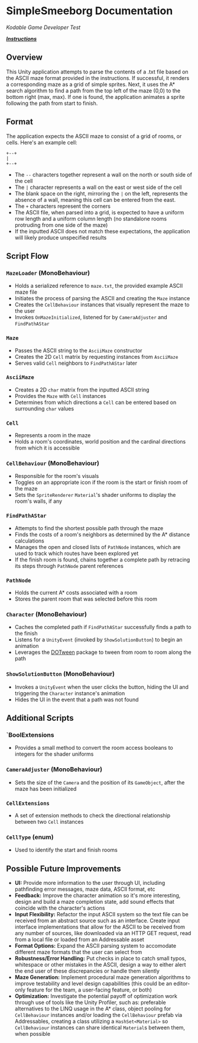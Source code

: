 # SimpleSmeeborg Documentation
_Kodable Game Developer Test_

_**[Instructions](https://docs.google.com/document/d/1H8M92RWBqTi0OufbuYja6BzQNnknbib8gbpJHlAts34/edit)**_

## Overview

This Unity application attempts to parse the contents of a .txt file based on the ASCII maze format provided in the instructions.
If successful, it renders a corresponding maze as a grid of simple sprites. Next, it uses the A* search algorithm to find a path from the
top left of the maze (0,0) to the bottom right (max, max). If one is found, the application animates a sprite following the path from start to finish. 

## Format

The application expects the ASCII maze to consist of a grid of rooms, or cells. Here's an example cell:

```
+--+
|   
+--+
```

* The `--` characters together represent a wall on the north or south side of the cell
* The `|` character represents a wall on the east or west side of the cell
* The blank space on the right, mirroring the `|` on the left, represents the absence of a wall, meaning this cell can be entered from the east.
* The `+` characters represent the corners
* The ASCII file, when parsed into a grid, is expected to have a uniform row length and a uniform column length (no standalone rooms protruding from one side of the maze)
* If the inputted ASCII does not match these expectations, the application will likely produce unspecified results

## Script Flow

### `MazeLoader` (MonoBehaviour)

* Holds a serialized reference to `maze.txt`, the provided example ASCII maze file
* Initiates the process of parsing the ASCII and creating the `Maze` instance
* Creates the `CellBehaviour` instances that visually represent the maze to the user
* Invokes `OnMazeInitialized`, listened for by `CameraAdjuster` and `FindPathAStar`

### `Maze`

* Passes the ASCII string to the `AsciiMaze` constructor
* Creates the 2D `Cell` matrix by requesting instances from `AsciiMaze`
* Serves valid `Cell` neighbors to `FindPathAStar` later

### `AsciiMaze`

* Creates a 2D `char` matrix from the inputted ASCII string
* Provides the `Maze` with `Cell` instances
* Determines from which directions a `Cell` can be entered based on surrounding `char` values

### `Cell`

* Represents a room in the maze
* Holds a room's coordinates, world position and the cardinal directions from which it is accessible

### `CellBehaviour` (MonoBehaviour)

* Responsible for the room's visuals
* Toggles on an appropriate icon if the room is the start or finish room of the maze
* Sets the `SpriteRenderer` `Material`'s shader uniforms to display the room's walls, if any

### `FindPathAStar` 

* Attempts to find the shortest possible path through the maze
* Finds the costs of a room's neighbors as determined by the A* distance calculations
* Manages the open and closed lists of `PathNode` instances, which are used to track which routes have been explored yet
* If the finish room is found, chains together a complete path by retracing its steps through `PathNode` parent references

### `PathNode`

* Holds the current A* costs associated with a room 
* Stores the parent room that was selected before this room 

### `Character` (MonoBehaviour)

* Caches the completed path if `FindPathAStar` successfully finds a path to the finish
* Listens for a `UnityEvent` (invoked by `ShowSolutionButton`) to begin an animation
* Leverages the [DOTween](dotween.demigiant.com) package to tween from room to room along the path

### `ShowSolutionButton` (MonoBehaviour)

* Invokes a `UnityEvent` when the user clicks the button, hiding the UI and triggering the `Character` instance's animation
* Hides the UI in the event that a path was not found

## Additional Scripts

### `BoolExtensions

* Provides a small method to convert the room access booleans to integers for the shader uniforms

### `CameraAdjuster` (MonoBehaviour)

* Sets the size of the `Camera` and the position of its `GameObject`, after the maze has been initialized

### `CellExtensions`

* A set of extension methods to check the directional relationship between two `Cell` instances

### `CellType` (enum)

* Used to identify the start and finish rooms

## Possible Future Improvements

* **UI:** Provide more information to the user through UI, including pathfinding error messages, maze data, ASCII format, etc 
* **Feedback:** Improve the character animation so it's more interesting, design and build a maze completion state, add sound effects that coincide with the character's actions
* **Input Flexibility:** Refactor the input ASCII system so the text file can be received from an abstract source such as an interface. Create input interface implementations that allow for the ASCII to be received from any number of sources, like downloaded via an HTTP GET request, read from a local file or loaded from an Addressable asset
* **Format Options:** Expand the ASCII parsing system to accomodate different maze formats that the user can select from
* **Robustness/Error Handling:** Put checks in place to catch small typos, whitespace or other mistakes in the ASCII, design a way to either alert the end user of these discrepancies or handle them silently
* **Maze Generation:** Implement procedural maze generation algorithms to improve testability and level design capabilities (this could be an editor-only feature for the team, a user-facing feature, or both)
* **Optimization:** Investigate the potential payoff of optimization work through use of tools like the Unity Profiler, such as: preferable alternatives to the LINQ usage in the A* class, object pooling for `CellBehaviour` instances and/or loading the `CellBehaviour` prefab via Addressables, creating a class utilizing a `HashSet<Material>` so `CellBehaviour` instances can share identical `Material`s between them, when possible
